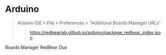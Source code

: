 # Arduino

> Arduino IDE > File > Preferences > "Additional Boards Manager URLs"
> > https://redbearlab.github.io/arduino/package_redbear_index.json

Boards Manager
RedBear Duo

```


